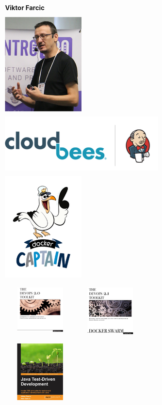 ## Viktor Farcic

<img src="../img/viktor.jpg" style="width: 50%; height: 50%;" />


[<img src="../img/company-big.png" style="background-color: white;" />](https://www.cloudbees.com)


[<img src="../img/docker-captain.png" style="width: 50%; height: 50%;" />](https://www.docker.com/community/docker-captains)


<figure style="width: 30%; height: 30%; float: left;">
    <a href="https://leanpub.com/the-devops-2-toolkit">
        <img src="../img/devops2.png" />
    </a>
</figure>
<figure style="width: 30%; height: 30%; float: left;">
    <a href="https://leanpub.com/the-devops-2-1-toolkit">
        <img src="../img/devops21.png" />
    </a>
</figure>
<figure style="width: 30%; height: 30%; float: left;">
    <a href="http://www.amazon.com/Test-Driven-Java-Development-Viktor-Farcic-ebook/dp/B00YSIM3SC">
        <img src="../img/tdd.jpg" />
    </a>
</figure>


